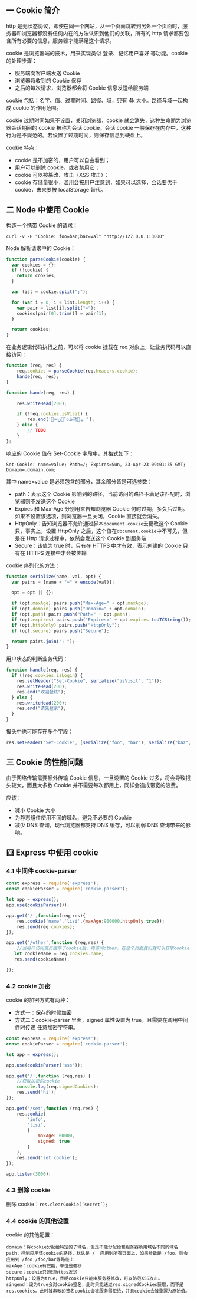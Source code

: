 ## 一 Cookie 简介

http 是无状态协议，即使在同一个网站，从一个页面跳转到另外一个页面时，服务器和浏览器都没有任何内在的方法认识到他们的关联，所有的 http 请求都要包含所有必要的信息，服务器才能满足这个请求。

cookie 是浏览器端的技术，用来实现类似 登录、记忆用户喜好 等功能。cookie 的处理步骤：

- 服务端向客户端发送 Cookie
- 浏览器将收到的 Cookie 保存
- 之后的每次请求，浏览器都会将 Cookie 信息发送给服务端

cookie 包括：名字、值、过期时间、路径、域，只有 4k 大小。路径与域一起构成 cookie 的作用范围。

cookie 过期时间如果不设置，关闭浏览器，cookie 就会消失，这种生命期为浏览器会话期间的 cookie 被称为会话 cookie。会话 cookie 一般保存在内存中，这种行为是不规范的。若设置了过期时间，则保存信息到硬盘上。

cookie 特点：

- cookie 是不加密的，用户可以自由看到；
- 用户可以删除 cookie，或者禁用它；
- cookie 可以被篡改、攻击（XSS 攻击）；
- cookie 存储量很小，滥用会被用户注意到，如果可以选择，会话要优于 cookie，未来要被 localStorage 替代。

## 二 Node 中使用 Cookie

构造一个携带 Cookie 的请求：

```
curl -v -H "Cookie: foo=bar;baz=val" "http://127.0.0.1:3000"
```

Node 解析请求中的 Cookie：

```js
function parseCookie(cookie) {
  var cookies = {};
  if (!cookie) {
    return cookies;
  }

  var list = cookie.split(";");

  for (var i = 0; i < list.length; i++) {
    var pair = list[i].split("=");
    cookies[pair[0].trim()] = pair[1];
  }

  return cookies;
}
```

在业务逻辑代码执行之前，可以将 cookie 挂载在 req 对象上，让业务代码可以直接访问：

```js
function (req, res) {
    req.cookies = parseCookie(req.headers.cookie);
    hande(req, res);
}

function hande(req, res) {

    res.writeHead(200);

    if (!req.cookies.isVisit) {
        res.end('࣌ᆓڼᅃْઠڟ动࿿ᇴ ');
    } else {
        // TODO
    }
};
```

响应的 Cookie 值在 Set-Cookie 字段中，其格式如下：

```
Set-Cookie: name=value; Path=/; Expires=Sun, 23-Apr-23 09:01:35 GMT; Domain=.domain.com;
```

其中 name=value 是必须包含的部分，其余部分皆是可选参数：

- path：表示这个 Cookie 影响到的路径，当前访问的路径不满足该匹配时，浏览器则不发送这个 Cookie
- Expires 和 Max-Age 分别用来告知浏览器 Cookie 何时过期，多久后过期。如果不设置该选项，则浏览器一旦关闭，Cookie 直接就会消失。
- HttpOnly：告知浏览器不允许通过脚本`document.cookie`去更改这个 Cookie 只，事实上，设置 HttpOnly 之后，这个值在`document.cookie`中不可见，但是在 Http 请求过程中，依然会发送这个 Cookie 到服务端
- Secure：该值为 true 时，只有在 HTTPS 中才有效，表示创建的 Cookie 只有在 HTTPS 连接中才会被传输

cookie 序列化的方法：

```js
function serialize(name, val, opt) {
  var pairs = [name + "=" + encode(val)];

  opt = opt || {};

  if (opt.maxAge) pairs.push("Max-Age=" + opt.maxAge);
  if (opt.domain) pairs.push("Domain=" + opt.domain);
  if (opt.path) pairs.push("Path=" + opt.path);
  if (opt.expires) pairs.push("Expires=" + opt.expires.toUTCString());
  if (opt.httpOnly) pairs.push("HttpOnly");
  if (opt.secure) pairs.push("Secure");

  return pairs.join("; ");
}
```

用户状态的判断业务代码：

```js
function handle(req, res) {
  if (!req.cookies.isLogin) {
    res.setHeader("Set-Cookie", serialize("isVisit", "1"));
    res.writeHead(200);
    res.end("欢迎登陆");
  } else {
    res.writeHead(200);
    res.end("请先登录");
  }
}
```

报头中也可能存在多个字段：

```js
res.setHeader("Set-Cookie", [serialize("foo", "bar"), serialize("baz", "val")]);
```

## 三 Cookie 的性能问题

由于网络传输需要额外传输 Cookie 信息，一旦设置的 Cookie 过多，将会导致报头较大，而且大多数 Cookie 并不需要每次都用上，同样会造成带宽的浪费。

应该：

- 减小 Cookie 大小
- 为静态组件使用不同的域名，避免不必要的 Cookie
- 减少 DNS 查询，现代浏览器都支持 DNS 缓存，可以削弱 DNS 查询带来的影响。

## 四 Express 中使用 cookie

### 4.1 中间件 cookie-parser

```JavaScript
const express = require('express');
const cookieParser = require('cookie-parser');

let app = express();
app.use(cookieParser());

app.get('/',function(req,res){
    res.cookie('name','lisi',{maxAge:900000,httpOnly:true});
    res.send(req.cookies);
});

app.get('/other',function (req,res) {
    //当用户访问首页缓存了cookie后，再访问other，在这个页面我们就可以获取cookie
   let cookieName = req.cookies.name;
   res.send(cookieName);

});
```

### 4.2 cookie 加密

cookie 的加密方式有两种：

- 方式一：保存的时候加密
- 方式二：cookie-parser 里面，signed 属性设置为 true，且需要在调用中间件时传递 任意加密字符串。

```JavaScript
const express = require('express');
const cookieParser = require('cookie-parser');

let app = express();

app.use(cookieParser('sss'));

app.get('/',function (req,res) {
    //获取加密的cookie
    console.log(req.signedCookies);
    res.send('hi');
});

app.get('/set',function (req,res) {
    res.cookie(
        'info',
        'lisi',
        {
            maxAge: 60000,
            signed: true
        }
    );
    res.send('set cookie');
});

app.listen(3000);

```

### 4.3 删除 cookie

删除 cookie：`res.clearCookie(‘secret’);`

### 4.4 cookie 的其他设置

cookie 的其他配置：

```
domain：将cookie分配给特定的子域名，但是不能分配给和服务器所用域名不同的域名
path：控制应用该cookie的路径，默认是 /  应用到所有页面上，如果参数是 /foo，则会应用到 /foo /foo/bar等路径上
maxAge：cookie有效期，单位是毫秒
secure：cookie只通过https发送
httpOnly：设置为true，表明cookie只能由服务器修改，可以防范XSS攻击。
singend：设为true会对cookie签名，此时只能通过res.signedCookies获取，而不是res.cookies。此时被串改的签名cookie会被服务器拒绝，并且cookie会被重置为原始值。
```
